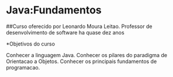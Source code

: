 # Java:Fundamentos

##Curso oferecido por Leonardo Moura Leitao. Professor de desenvolvimento de software ha quase dez anos

*Objetivos do curso

Conhecer a linguagem Java.
Conhecer os pilares do paradigma de Orientacao a Objetos.
Conhecer os principais fundamentos de programacao.